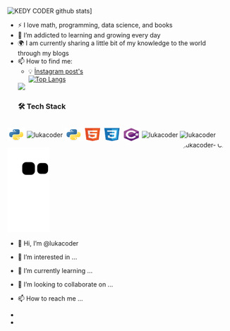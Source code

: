 
![KEDY CODER github stats](https://github-readme-stats.vercel.app/api?username=lukacoder&count_private=true&show_icons=true&theme=radical&hide_rank=false)]

- :zap: I love math, programming, data science, and books
- 🌱 I’m addicted to learning and growing every day
- :earth_africa: I am currently sharing a little bit of my knowledge to the world through my blogs
- 📫 How to find me: 
  - :bulb: [İnstagram post's](https://instagram.com/lukac0der)
<br>[![Top Langs](https://github-readme-stats.vercel.app/api/top-langs/?username=kedyc0der)](https://github.com/kedyc0der//github-readme-stats)
  <img src="https://shields-io-visitor-counter.herokuapp.com/badge?page=kedyc0der&style=for-the-badge">
  <h3>🛠  Tech Stack</h3>
<div style="display: inline_block"><br>
    <img align="center" alt="lukacoder" height="30" width="40" src="https://raw.githubusercontent.com/devicons/devicon/master/icons/python/python-original.svg">
 <img align="center" alt="lukacoder" height="30" width="40" src="https://cdn.jsdelivr.net/gh/devicons/devicon/icons/php/php-original.svg"/>
  <img align="center" alt="lukacoder" height="30" width="40" src="https://raw.githubusercontent.com/devicons/devicon/master/icons/python/python-original.svg">
  <img align="center" alt="lukacoder" height="30" width="40" src="https://raw.githubusercontent.com/devicons/devicon/master/icons/html5/html5-original.svg">
  <img align="center" alt="lukacoder" height="30" width="40" src="https://raw.githubusercontent.com/devicons/devicon/master/icons/css3/css3-original.svg">
  <img align="center" alt="lukacoder" height="30" width="40" src="https://raw.githubusercontent.com/devicons/devicon/master/icons/csharp/csharp-original.svg">
  <img align="center" alt="lukacoder" height="30" width="40" src="https://cdn.jsdelivr.net/gh/devicons/devicon/icons/perl/perl-original.svg" />
    <img align="center" alt="lukacoder" height="30" width="40" src="https://cdn.jsdelivr.net/gh/devicons/devicon/icons/bootstrap/bootstrap-original.svg" />
  <img align="right" alt="lukacoder- CAT " height="150" style="border-radius:50px;" src="http://www.fc1492.com/wp-content/uploads/2017/06/tumblr_ook9ah2gfS1u6n4kao1_500.gif">

  ![Snake animation](https://github.com/AyseErdanisman/AyseErdanisman/blob/output/github-contribution-grid-snake.svg)

- 👋 Hi, I’m @lukacoder
- 👀 I’m interested in ...
- 🌱 I’m currently learning ...
- 💞️ I’m looking to collaborate on ...
- 📫 How to reach me ...

-

-
